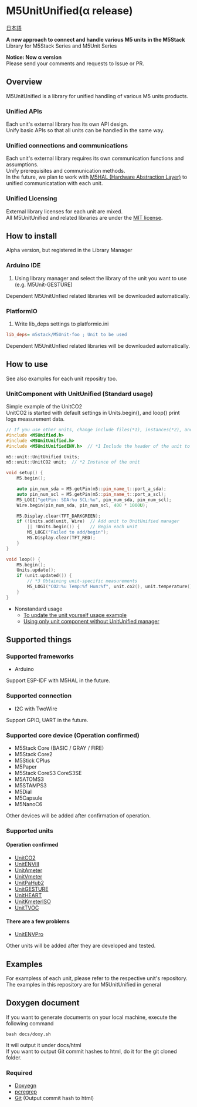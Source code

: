# M5UnitUnified(α release)

[日本語](README.ja.md)

**A new approach to connect and handle various M5 units in the M5Stack**  
Library for M5Stack Series and M5Unit Series

**Notice: Now α version**  
Please send your comments and requests to Issue or PR.

## Overview
M5UnitUnified is a library for unified handling of various M5 units products.

### Unified APIs
Each unit's external library has its own API design.  
Unify basic APIs so that all units can be handled in the same way.

### Unified connections and communications
Each unit's external library requires its own communication functions and assumptions.  
Unify prerequisites and communication methods.  
In the future, we plan to work with [M5HAL (Hardware Abstraction Layer)](https://github.com/m5stack/M5HAL) to unified communicatation  with each unit.

### Unified Licensing
External library licenses for each unit are mixed.  
All M5UnitUnified and related libraries are under the [MIT license](LICENSE).


## How to install
Alpha version, but registered in the Library Manager

### Arduino IDE

1. Using library manager and select the library of the unit you want to use (e.g. M5Unit-GESTURE)

Dependent M5UnitUnfied related libraries will be downloaded automatically.

### PlatformIO
1. Write lib\_deps settings to platformio.ini
```ini
lib_deps= m5stack/M5Unit-foo ; Unit to be used
```
Dependent M5UnitUnfied related libraries will be downloaded automatically.


## How to use

See also examples for each unit repositry too.

### UnitComponent with UnitUnified (Standard usage)

Simple example of the UnitCO2  
UnitCO2 is started with default settings in Units.begin(), and loop() print logs measurement data.

```cpp
// If you use other units, change include files(*1), instances(*2), and get values(*3)
#include <M5Unified.h>
#include <M5UnitUnified.h>
#include <M5UnitUnifiedENV.h>  // *1 Include the header of the unit to be used

m5::unit::UnitUnified Units;
m5::unit::UnitCO2 unit;  // *2 Instance of the unit

void setup() {
    M5.begin();

    auto pin_num_sda = M5.getPin(m5::pin_name_t::port_a_sda);
    auto pin_num_scl = M5.getPin(m5::pin_name_t::port_a_scl);
    M5_LOGI("getPin: SDA:%u SCL:%u", pin_num_sda, pin_num_scl);
    Wire.begin(pin_num_sda, pin_num_scl, 400 * 1000U);

    M5.Display.clear(TFT_DARKGREEN);
    if (!Units.add(unit, Wire)  // Add unit to UnitUnified manager
        || !Units.begin()) {    // Begin each unit
        M5_LOGE("Failed to add/begin");
        M5.Display.clear(TFT_RED);
    }
}

void loop() {
    M5.begin();
    Units.update();
    if (unit.updated()) {
        // *3 Obtaining unit-specific measurements
        M5_LOGI("CO2:%u Temp:%f Hum:%f", unit.co2(), unit.temperature(), unit.humidity());
    }
}
```

- Nonstandard usage
  - [To update the unit yourself usage example](examples/Basic/SelfUpdate)
  - [Using only unit component without UnitUnified manager](examples/Basic/ComponentOnly)

## Supported things
### Supported frameworks
- Arduino

Support ESP-IDF with M5HAL in the future.

### Supported connection
- I2C with TwoWire

Support GPIO, UART in the future.

### Supported core device (Operation confirmed)

- M5Stack Core (BASIC / GRAY / FIRE)
- M5Stack Core2
- M5Stick CPlus
- M5Paper
- M5Stack CoreS3 CoreS3SE
- M5ATOMS3
- M5STAMPS3
- M5Dial
- M5Capsule
- M5NanoC6

Other devices will be added after confirmation of operation.

### Supported units 

#### Operation confirmed
- [UnitCO2](https://github.com/m5stack/M5Unit-ENV)
- [UnitENVIII](https://github.com/m5stack/M5Unit-ENV)
- [UnitAmeter](https://github.com/m5stack/M5Unit-METER)
- [UnitVmeter](https://github.com/m5stack/M5Unit-METER)
- [UnitPaHub2](https://github.com/m5stack/M5Unit-HUB)
- [UnitGESTURE](https://github.com/m5stack/M5Unit-GESTURE)
- [UnitHEART](https://github.com/m5stack/M5Unit-HEART)
- [UnitKmeterISO](https://github.com/m5stack/M5Unit-KMeterISO)
- [UnitTVOC](https://github.com/m5stack/M5Unit-TVOC)

#### There are a few problems
- [UnitENVPro]((https://github.com/m5stack/M5Unit-ENV))

Other units will be added after they are developed and tested.


## Examples
For exampless of each unit, please refer to the respective unit's repository.  
The examples in this repository are for M5UnitUnified in general


## Doxygen document
If you want to generate documents on your local machine, execute the following command

```
bash docs/doxy.sh
```

It will output it under docs/html  
If you want to output Git commit hashes to html, do it for the git cloned folder.

### Required
- [Doxyegn](https://www.doxygen.nl/)
- [pcregrep](https://formulae.brew.sh/formula/pcre2)
- [Git](https://git-scm.com/) (Output commit hash to html)


